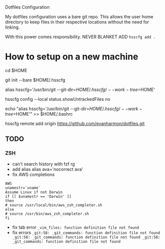 Dotfiles Configuration

My dotfiles configuration uses a bare git repo. This allows the user home
directory to keep files in their respective locations without the need for
linking.

With this power comes responsibility. NEVER BLANKET ADD `hsscfg add .`

# How to setup on a new machine
cd $HOME

git init --bare $HOME/.hsscfg

alias hsscfg='/usr/bin/git --git-dir=$HOME/.hsscfg/ --work-tree=$HOME'

hsscfg config --local status.showUntrackedFiles no

echo "alias hsscfg='/usr/bin/git --git-dir=$HOME/.hsscfg/ --work-tree=$HOME'" >> $HOME/.bashrc

hsscfg remote add origin https://github.com/evanharmon/dotfiles.git

## TODO
### ZSH
- can't search history with fzf rg
- add alias alias ava='nocorrect ava'
- fix AWS completions
```
AWS
unamestr=`uname`
Assume Linux if not Darwin
if [[ $unamestr == 'Darwin' ]]
then
# source /usr/local/bin/aws_zsh_completer.sh
else
# source /usr/bin/aws_zsh_completer.sh
fi
```
- fix tab error `_vim_files: function definition file not found`
- fix errors `_git:58: _git_commands: function definition file not found
_git:58: _git_commands: function definition file not found
_git:58: _git_commands: function definition file not found`
